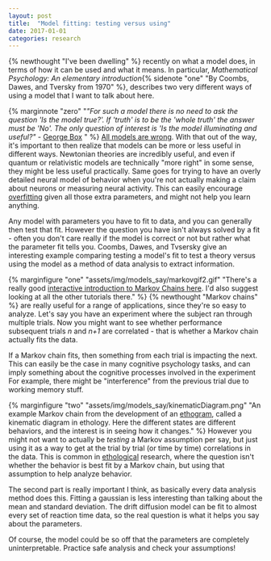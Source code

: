 ```yaml
---
layout: post
title:  "Model fitting: testing versus using"
date: 2017-01-01
categories: research
---
```

{% newthought "I've been dwelling" %} recently on what a model does, in terms of how it can be used and what it means. In particular, *Mathematical Psychology: An elementary introduction*{% sidenote "one" "By Coombs, Dawes, and Tversky from 1970" %}, describes two very different ways of using a model that I want to talk about here.

{% marginnote "zero" "*\"For such a model there is no need to ask the question \'Is the model true?\'. If \'truth\' is to be the \'whole truth\' the answer must be \'No\'. The only question of interest is \'Is the model illuminating and useful?\"* - [George Box](https://en.wikipedia.org/wiki/All_models_are_wrong#Quotations_of_George_Box) " %}
[All models are wrong](https://en.wikipedia.org/wiki/All_models_are_wrong). With that out of the way, it's important to then realize that models can be more or less useful in different ways. Newtonian theories are incredibly useful, and even if quantum or relativistic models are technically "more right" in some sense, they might be less useful practically. Same goes for trying to have an overly detailed neural model of behavior when you're not actually making a claim about neurons or measuring neural activity. This can easily encourage [overfitting](https://en.wikipedia.org/wiki/Overfitting) given all those extra parameters, and might not help you learn anything.

Any model with parameters you have to fit to data, and you can generally then test that fit. However the question you have isn't always solved by a fit - often you don't care really if the model is correct or not but rather what the parameter fit tells you. Coombs, Dawes, and Tvsersky give an interesting example comparing testing a model's fit to test a theory versus using the model as a method of data analysis to extract information.

{% marginfigure "one" "assets/img/models_say/markovgif2.gif" "There's a really good [interactive introduction to Markov Chains here](http://setosa.io/ev/markov-chains/). I'd also suggest looking at all the other tutorials there." %}
{% newthought "Markov chains" %} are really useful for a range of applications, since they're so easy to analyze. Let's say you have an experiment where the subject ran through multiple trials. Now you might want to see whether performance subsequent trials *n* and *n+1* are correlated - that is whether a Markov chain actually fits the data.

If a Markov chain fits, then something from each trial is impacting the next. This can easily be the case in many cognitive psychology tasks, and can imply something about the cognitive processes involved in the experiment For example, there might be "interference" from the previous trial due to working memory stuff.

{% marginfigure "two" "assets/img/models_say/kinematicDiagram.png" "An example Markov chain from the development of an [ethogram](http://college.holycross.edu/faculty/kprestwi/behavior/e&be_notes/E&BE_ethograms.pdf), called a kinematic diagram in ethology. Here the different states are different behaviors, and the interest is in seeing how it changes." %}
However you might not want to actually be *testing* a Markov assumption per say, but just using it as a way to get at the trial by trial (or time by time) correlations in the data. This is common in [ethological](https://en.wikipedia.org/wiki/Ethology) research, where the question isn't whether the behavior is best fit by a Markov chain, but using that assumption to help analyze behavior.

The second part is really important I think, as basically every data analysis method does this. Fitting a gaussian is less interesting than talking about the mean and standard deviation. The drift diffusion model can be fit to almost every set of reaction time data, so the real question is what it helps you say about the parameters.

Of course, the model could be so off that the parameters are completely uninterpretable. Practice safe analysis and check your assumptions!
